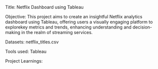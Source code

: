 Title: Netflix Dashboard using Tableau

Objective: This project aims to create an insightful Netflix analytics dashboard using Tableau, offering users a visually engaging platform to explorekey metrics and trends, enhancing
understanding and decision-making in the realm of streaming services.

Datasets: netflix_titles.csv 

Tools used: Tableau

Project Learnings: 





